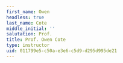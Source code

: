 ```yaml
---
first_name: Owen
headless: true
last_name: Cote
middle_initial: ''
salutation: Prof.
title: Prof. Owen Cote
type: instructor
uid: 011799e5-c50a-e3e6-c5d9-d295d995de21
---
```

